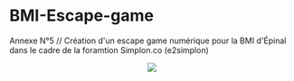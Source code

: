 # BMI-Escape-game
Annexe N°5 // Création d'un escape game numérique pour la BMI d'Épinal dans le cadre de la foramtion Simplon.co (e2simplon)

<p align="center">
  <img src="https://raw.githubusercontent.com/bZez/BMI-Escape-game/master/screen.gif"/>
</p>
